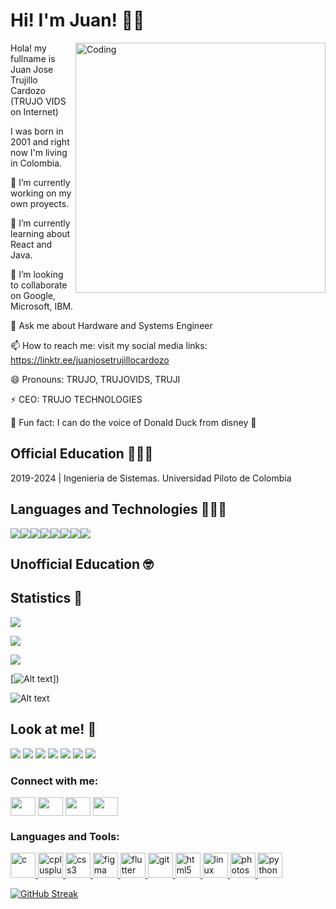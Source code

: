 # Hi! I'm Juan! 👋🏻

  <img align="right" alt="Coding" width="400" src="https://c.tenor.com/1mwdqr51emcAAAAC/tenor.gif">

Hola! my fullname is Juan Jose Trujillo Cardozo (TRUJO VIDS on Internet)

I was born in 2001 and right now I'm living in Colombia.

🔭 I’m currently working on my own proyects.

🌱 I’m currently learning about React and Java.

👯 I’m looking to collaborate on Google, Microsoft, IBM.

<!--![]🤔 I’m looking for help with Javascript -->

💬 Ask me about Hardware and Systems Engineer

📫 How to reach me: visit my social media links: https://linktr.ee/juanjosetrujillocardozo

😄 Pronouns: TRUJO, TRUJOVIDS, TRUJI

⚡ CEO: TRUJO TECHNOLOGIES

🦆 Fun fact: I can do the voice of Donald Duck from disney 🤣

## Official Education 👨🏻‍🎓
2019-2024 | Ingenieria de Sistemas. Universidad Piloto de Colombia

## Languages and Technologies 👨🏻‍💻
![](https://camo.githubusercontent.com/5d3b0191832237fcbfc6d4497524e8bb547c6bfc9eafb738d5205c629d202067/68747470733a2f2f696d672e736869656c64732e696f2f62616467652f68746d6c352532302d2532334533344632362e7376673f267374796c653d666f722d7468652d6261646765266c6f676f3d68746d6c35266c6f676f436f6c6f723d7768697465)![](https://camo.githubusercontent.com/5ed492db9c79ad5990eda7dc80923377f0e7096b18a4d1e9b86c8987dc0e5aa5/68747470733a2f2f696d672e736869656c64732e696f2f62616467652f637373332532302d2532333135373242362e7376673f267374796c653d666f722d7468652d6261646765266c6f676f3d63737333266c6f676f436f6c6f723d7768697465)![](https://camo.githubusercontent.com/62d37abe760867620e0baea1066303719d630a82936837ba7bff6b0c754e3c9f/68747470733a2f2f696d672e736869656c64732e696f2f62616467652f6a6176617363726970742532302d2532333332333333302e7376673f267374796c653d666f722d7468652d6261646765266c6f676f3d6a617661736372697074266c6f676f436f6c6f723d253233463744463145)![](https://camo.githubusercontent.com/a71f1a20d58a3506dd5f32dcb31461bd5102a0bd33dbf49db9195c589eaca8d7/68747470733a2f2f696d672e736869656c64732e696f2f62616467652f707974686f6e2532302d2532333134333534432e7376673f267374796c653d666f722d7468652d6261646765266c6f676f3d707974686f6e266c6f676f436f6c6f723d7768697465)<!--![](https://camo.githubusercontent.com/c32b4a3bd070f3239dd1d6ba6a791e231a1ce9f92a605b8942a93e42203840ae/68747470733a2f2f696d672e736869656c64732e696f2f62616467652f632532302d2532333030353939432e7376673f267374796c653d666f722d7468652d6261646765266c6f676f3d63266c6f676f436f6c6f723d7768697465)![](https://camo.githubusercontent.com/0d3ae99a9dcced770f5a2e6d2395999c121d9975f3f1816ee3b3902a3c8e6a92/68747470733a2f2f696d672e736869656c64732e696f2f62616467652f632b2b2532302d2532333030353939432e7376673f267374796c653d666f722d7468652d6261646765266c6f676f3d63253242253242266f676f436f6c6f723d7768697465)![](https://camo.githubusercontent.com/256f498d9e3128b19f8cb5558884749179db9118aaa6e31d3f7c5da34edf5c8c/68747470733a2f2f696d672e736869656c64732e696f2f62616467652f632532332532302d2532333233393132302e7376673f267374796c653d666f722d7468652d6261646765266c6f676f3d632d7368617270266c6f676f436f6c6f723d7768697465)-->![](https://camo.githubusercontent.com/7858f416aa93ee56048ca2eb473bdde10002398fc4ff05e08faf6cb3cbb5bce1/68747470733a2f2f696d672e736869656c64732e696f2f62616467652f6a6176612532302d2532334544384230302e7376673f267374796c653d666f722d7468652d6261646765266c6f676f3d6a617661266c6f676f436f6c6f723d7768697465)<!--![](https://camo.githubusercontent.com/a05090df3be7e139e4cde9f3dd44986c26cd512148a98272602fc7f75f84bf49/68747470733a2f2f696d672e736869656c64732e696f2f62616467652f7068702532302d2532333737374242342e7376673f267374796c653d666f722d7468652d6261646765266c6f676f3d706870266c6f676f436f6c6f723d7768697465)![](https://camo.githubusercontent.com/cbe540fa5f1bd4860434caea1ebe43419ed42d92d54084d529c3a93a67139f10/68747470733a2f2f696d672e736869656c64732e696f2f62616467652f73776966742532302d2532334641373334332e7376673f267374796c653d666f722d7468652d6261646765266c6f676f3d7377696674266c6f676f436f6c6f723d7768697465)![](https://camo.githubusercontent.com/ea18354a9388ff60454e60f2c305fc4b5e6749d6101d6e849f5340e20e980c7e/68747470733a2f2f696d672e736869656c64732e696f2f62616467652f676f2532302d2532333030414444382e7376673f267374796c653d666f722d7468652d6261646765266c6f676f3d676f266c6f676f436f6c6f723d7768697465)-->![](https://camo.githubusercontent.com/b7a19e0282106094db12a16c34d7a0733a159b9fda56e68bbe9c82e8f4ed2bac/68747470733a2f2f696d672e736869656c64732e696f2f62616467652f6d61726b646f776e2532302d2532333030303030302e7376673f267374796c653d666f722d7468652d6261646765266c6f676f3d6d61726b646f776e266c6f676f436f6c6f723d7768697465)<!--![](https://camo.githubusercontent.com/d63f69f39b73065f70f890c1728b2cb18c2d51b6b78608f52b0cd3bbfb2cb685/68747470733a2f2f696d672e736869656c64732e696f2f62616467652f72656163745f6e61746976652532302d2532333230323332612e7376673f267374796c653d666f722d7468652d6261646765266c6f676f3d7265616374266c6f676f436f6c6f723d253233363144414642)![](https://camo.githubusercontent.com/c567bc8fea35a350406f3ad80e2ec6dd76dea5f756187908f35322bbbc8bc77c/68747470733a2f2f696d672e736869656c64732e696f2f62616467652f626f6f7473747261702532302d2532333536334437432e7376673f267374796c653d666f722d7468652d6261646765266c6f676f3d626f6f747374726170266c6f676f436f6c6f723d7768697465)![](https://camo.githubusercontent.com/c9d0db0a5c179f2fcf0a460d9b7e75ef516bfdc1e1681bc61f43c9b435bc96a9/68747470733a2f2f696d672e736869656c64732e696f2f62616467652f646a616e676f2532302d2532333039324532302e7376673f267374796c653d666f722d7468652d6261646765266c6f676f3d646a616e676f266c6f676f436f6c6f723d7768697465)![](https://camo.githubusercontent.com/5b0954917b2bba4427bcd394916a0d4835c54a69f3f8e9e6f8b1b475032eb894/68747470733a2f2f696d672e736869656c64732e696f2f62616467652f666c61736b2532302d2532333030302e7376673f267374796c653d666f722d7468652d6261646765266c6f676f3d666c61736b266c6f676f436f6c6f723d7768697465)-->![](https://camo.githubusercontent.com/6aea43d076c7bf00489f1b347caa33fe5c4d84a8af2983804f8702632f2669ec/68747470733a2f2f696d672e736869656c64732e696f2f62616467652f6769746875622532302d2532333132313031312e7376673f267374796c653d666f722d7468652d6261646765266c6f676f3d676974687562266c6f676f436f6c6f723d7768697465)<!--![](https://camo.githubusercontent.com/53341dc506f00aa83eeb4a2e1f63a3bf2c34ca67b1d4f64f2bcedc9033ba80e6/68747470733a2f2f696d672e736869656c64732e696f2f62616467652f617a7572652532302d2532333030373243362e7376673f267374796c653d666f722d7468652d6261646765266c6f676f3d617a7572652d6465766f7073266c6f676f436f6c6f723d7768697465)![](https://camo.githubusercontent.com/34ccadf520703c5711dfb7efba2c8332b4098cc39d0cd23305690f39af35c9da/68747470733a2f2f696d672e736869656c64732e696f2f62616467652f4469676974616c4f6365616e2d2532333031363766662e7376673f267374796c653d666f722d7468652d6261646765266c6f676f3d6469676974616c4f6365616e266c6f676f436f6c6f723d7768697465)![](https://camo.githubusercontent.com/c644fa80e8dadef7444df5c9fc8df2deedd7706f3f58c9604776319cf0357c34/68747470733a2f2f696d672e736869656c64732e696f2f62616467652f66697265626173652532302d2532333033394245352e7376673f267374796c653d666f722d7468652d6261646765266c6f676f3d6669726562617365)![](https://camo.githubusercontent.com/9e0499932b32086a7ff0af8641b01f3a487ef88ac94935956b0487cbd2657e9d/68747470733a2f2f696d672e736869656c64732e696f2f62616467652f6170616368652532302d2532334434323032392e7376673f267374796c653d666f722d7468652d6261646765266c6f676f3d617061636865266c6f676f436f6c6f723d7768697465)-->![](https://camo.githubusercontent.com/4524c09f8c821218b3c602e3e5a222ce00c290c2f87e264b40f398a6b486bd91/68747470733a2f2f696d672e736869656c64732e696f2f62616467652f6d7973716c2d2532333030303030662e7376673f267374796c653d666f722d7468652d6261646765266c6f676f3d6d7973716c266c6f676f436f6c6f723d7768697465)<!--![](https://camo.githubusercontent.com/99bf3b488d680b2818999c752817d99a99989a6c47bd286ca038453143e11aeb/68747470733a2f2f696d672e736869656c64732e696f2f62616467652f2d52617370626572727925323050692d4335314134413f7374796c653d666f722d7468652d6261646765266c6f676f3d5261737062657272792d5069)-->
## Unofficial Education 🤓
<!--2018: ![](https://img.shields.io/badge/Google%20Act%C3%ADvate-Curso%20de%20Introducci%C3%B3n%20al%20Desarrollo%20Web:%20HTML-cyan)![](https://img.shields.io/badge/Google%20Act%C3%ADvate-Curso%20de%20Introducci%C3%B3n%20al%20Desarrollo%20Web:%20CSS-cyan)

2019: ![](https://img.shields.io/badge/Udemy-C%C3%B3mo%20crear%20documentos%20PDF%20en%20PHP-red)![](https://img.shields.io/badge/Udemy-Introducci%C3%B3n%20a%20Linux-red)![](https://img.shields.io/badge/Udemy-Shopify-red)![](https://img.shields.io/badge/Udemy-Aprende%20programacion%20basica%20con%20PHP-red)![](https://img.shields.io/badge/Udemy-Aprende%20PHP%20desde%20cero-red)![](https://img.shields.io/badge/Udemy-Aprende%20a%20guardar,%20consultar,%20editar%20y%20eliminar%20sesi%C3%B3n%20con%20PHP-red)![](https://img.shields.io/badge/Udemy-SQL%20Server:%20Sentencias%20y%20procedimientos-red)![](https://img.shields.io/badge/Udemy-Desarrollo%20web%20en%20HTML-red)![](https://img.shields.io/badge/LinkedIn-Productividad%20con%20un%20caf%C3%A9-blue)![](https://img.shields.io/badge/LinkedIn-DevOps%20con%20un%20caf%C3%A9-blue)![](https://img.shields.io/badge/LinkedIn-Big%20Data%20con%20un%20caf%C3%A9-blue)

2020: ![](https://img.shields.io/badge/Udemy-Bash:%20Interprete%20de%20comandos%20de%20Linux-red)![](https://img.shields.io/badge/Udemy-Introducci%C3%B3n%20a%20Java%20desde%20cero-red)![](https://img.shields.io/badge/Udemy-Aprende%20a%20enviar%20correo%20con%20PHP,%20MySQL%20y%20HTML-red)![](https://img.shields.io/badge/Codigo%20Facilito-Curso%20profesional%20de%20Python-green)![](https://img.shields.io/badge/Udemy-M%C3%A1ster%20en%20Python-red)-->
## Statistics 🧐
![](https://github-readme-stats.vercel.app/api?username=juanjosetrujillocardozo)

![](https://github-readme-stats.vercel.app/api/top-langs/?username=juanjosetrujillocardozo&layout=compact)

[![](https://visitcount.itsvg.in/api?id=juanjosetrujillocardozo&label=Profile%20Views&color=12&icon=3&pretty=true)](https://visitcount.itsvg.in)

[![Alt text](https://spotify-github-profile.kittinanx.com/api/view.svg?uid=niplimmf0zusd1z6t9q5lx58c&redirect=true][https://spotify-github-profile.kittinanx.com/api/view.svg?uid=niplimmf0zusd1z6t9q5lx58c&cover_image=true&theme=default&show_offline=true&background_color=121212&interchange=true&bar_color=53b14f&bar_color_cover=false)])

![Alt text](https://spotify-recently-played-readme.vercel.app/api?user=niplimmf0zusd1z6t9q5lx58c&unique={true|1|on|yes})

## Look at me! 👀
<a href="https://juanjosetrujillocardozo.github.io/menu" target="_blank"><img src="https://img.shields.io/badge/https://juanjosetrujillocardozo.github.io/menu-https://juanjosetrujillocardozo.github.io/menu-white"></a>  <img src="https://img.shields.io/badge/juanjosetrujillocardozo%20-%23E4405F.svg?&style=for-the-badge&logo=Instagram&logoColor=white"/>  <img src="https://img.shields.io/badge/TRUJOVIDS%20-%239146FF.svg?&style=for-the-badge&logo=Twitch&logoColor=white"/> <img src="https://img.shields.io/badge/JuanJoTrujiCar%20-%231DA1F2.svg?&style=for-the-badge&logo=Twitter&logoColor=white"/>  <img src="https://img.shields.io/badge/Juan Jose Trujillo Cardozo%20-%23FF0000.svg?&style=for-the-badge&logo=YouTube&logoColor=white"/>  <img src="https://img.shields.io/badge/Juan Jose Trujillo Cardozo%20-%230077B5.svg?&style=for-the-badge&logo=linkedin&logoColor=white"/>  <img src="https://img.shields.io/badge/-Juan Jose Trujillo Cardozo-FE7A16?style=for-the-badge&logo=stack-overflow&logoColor=white"/>



<h3 align="left">Connect with me:</h3>
<p align="left">
<a href="your link" target="blank"><img align="center" src="https://cdn.jsdelivr.net/npm/simple-icons@3.0.1/icons/twitter.svg" alt="" height="30" width="40" /></a>
<a href="your link" target="blank"><img align="center" src="https://cdn.jsdelivr.net/npm/simple-icons@3.0.1/icons/linkedin.svg" alt="" height="30" width="40" /></a>
<a href="your link" target="blank"><img align="center" src="https://cdn.jsdelivr.net/npm/simple-icons@3.0.1/icons/instagram.svg" alt="" height="30" width="40" /></a>
<a href="your link" target="blank"><img align="center" src="https://cdn.jsdelivr.net/npm/simple-icons@3.0.1/icons/youtube.svg" alt="" height="30" width="40" /></a>
</p>

<h3 align="left">Languages and Tools:</h3>
<p align="left"> <a href="https://www.cprogramming.com/" target="_blank"> <img src="https://cdn.jsdelivr.net/gh/devicons/devicon@latest/icons/c/c-original.svg" alt="c" width="40" height="40"/> </a> <a href="https://www.w3schools.com/cpp/" target="_blank"> <img src="https://cdn.jsdelivr.net/gh/devicons/devicon@latest/icons/cplusplus/cplusplus-original.svg" alt="cplusplus" width="40" height="40"/> </a> <a href="https://www.w3schools.com/css/" target="_blank"> <img src="https://cdn.jsdelivr.net/gh/devicons/devicon@latest/icons/css3/css3-original.svg" alt="css3" width="40" height="40"/> </a> <a href="https://www.figma.com/" target="_blank"> <img src="https://www.vectorlogo.zone/logos/figma/figma-icon.svg" alt="figma" width="40" height="40"/> </a> <a href="https://flutter.dev" target="_blank"> <img src="https://www.vectorlogo.zone/logos/flutterio/flutterio-icon.svg" alt="flutter" width="40" height="40"/> </a> <a href="https://git-scm.com/" target="_blank"> <img src="https://www.vectorlogo.zone/logos/git-scm/git-scm-icon.svg" alt="git" width="40" height="40"/> </a> <a href="https://www.w3.org/html/" target="_blank"> <img src="https://cdn.jsdelivr.net/gh/devicons/devicon@latest/icons/html5/html5-original.svg" alt="html5" width="40" height="40"/> </a> <a href="https://www.linux.org/" target="_blank"> <img src="https://cdn.jsdelivr.net/gh/devicons/devicon@latest/icons/linux/linux-original.svg" alt="linux" width="40" height="40"/> </a> <a href="https://www.photoshop.com/en" target="_blank"> <img src="https://cdn.jsdelivr.net/gh/devicons/devicon@latest/icons/photoshop/photoshop-original.svg" alt="photoshop" width="40" height="40"/> </a> <a href="https://www.python.org" target="_blank"> <img src="https://cdn.jsdelivr.net/gh/devicons/devicon@latest/icons/python/python-original.svg" alt="python" width="40" height="40"/> </a> </p>



[![GitHub Streak](https://streak-stats.demolab.com?user=juanjosetrujillocardozo)](https://git.io/streak-stats)

